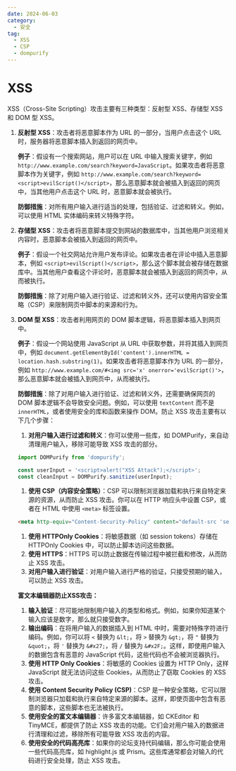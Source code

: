 ```yaml
---
date: 2024-06-03
category:
  - 安全
tag:
  - XSS
  - CSP
  - dompurify
---
```


# XSS

XSS（Cross-Site Scripting）攻击主要有三种类型：反射型 XSS、存储型 XSS 和 DOM 型 XSS。

1. **反射型 XSS**：攻击者将恶意脚本作为 URL 的一部分，当用户点击这个 URL 时，服务器将恶意脚本插入到返回的网页中。

    **例子**：假设有一个搜索网站，用户可以在 URL 中输入搜索关键字，例如 `http://www.example.com/search?keyword=JavaScript`。如果攻击者将恶意脚本作为关键字，例如 `http://www.example.com/search?keyword=<script>evilScript()</script>`，那么恶意脚本就会被插入到返回的网页中，当其他用户点击这个 URL 时，恶意脚本就会被执行。

    **防御措施**：对所有用户输入进行适当的处理，包括验证、过滤和转义。例如，可以使用 HTML 实体编码来转义特殊字符。

2. **存储型 XSS**：攻击者将恶意脚本提交到网站的数据库中，当其他用户浏览相关内容时，恶意脚本会被插入到返回的网页中。

    **例子**：假设一个社交网站允许用户发布评论。如果攻击者在评论中插入恶意脚本，例如 `<script>evilScript()</script>`，那么这个脚本就会被存储在数据库中。当其他用户查看这个评论时，恶意脚本就会被插入到返回的网页中，从而被执行。

    **防御措施**：除了对用户输入进行验证、过滤和转义外，还可以使用内容安全策略（CSP）来限制网页中脚本的来源和行为。

3. **DOM 型 XSS**：攻击者利用网页的 DOM 脚本逻辑，将恶意脚本插入到网页中。

    **例子**：假设一个网站使用 JavaScript 从 URL 中获取参数，并将其插入到网页中，例如 `document.getElementById('content').innerHTML = location.hash.substring(1)`。如果攻击者将恶意脚本作为 URL 的一部分，例如 `http://www.example.com/#<img src='x' onerror='evilScript()'>`，那么恶意脚本就会被插入到网页中，从而被执行。

    **防御措施**：除了对用户输入进行验证、过滤和转义外，还需要确保网页的 DOM 脚本逻辑不会导致安全问题。例如，可以使用 `textContent` 而不是 `innerHTML`，或者使用安全的库和函数来操作 DOM。防止 XSS 攻击主要有以下几个步骤：

    1. **对用户输入进行过滤和转义**：你可以使用一些库，如 DOMPurify，来自动清理用户输入，移除可能导致 XSS 攻击的部分。

    ```js
    import DOMPurify from 'dompurify';

    const userInput = '<script>alert("XSS Attack");</script>';
    const cleanInput = DOMPurify.sanitize(userInput);
    ```

    1. **使用 CSP（内容安全策略）**：CSP 可以限制浏览器加载和执行来自特定来源的资源，从而防止 XSS 攻击。你可以在 HTTP 响应头中设置 CSP，或者在 HTML 中使用 `<meta>` 标签设置。

    ```html
    <meta http-equiv="Content-Security-Policy" content="default-src 'self'; script-src 'self'">
    ```

    1. **使用 HTTPOnly Cookies**：将敏感数据（如 session tokens）存储在 HTTPOnly Cookies 中，可以防止脚本访问这些数据。
    2. **使用 HTTPS**：HTTPS 可以防止数据在传输过程中被拦截和修改，从而防止 XSS 攻击。
    3. **对用户输入进行验证**：对用户输入进行严格的验证，只接受预期的输入，可以防止 XSS 攻击。

    **富文本编辑器防止XSS攻击：**

    1. **输入验证**：尽可能地限制用户输入的类型和格式。例如，如果你知道某个输入应该是数字，那么就只接受数字。
    2. **输出编码**：在将用户输入的数据插入到 HTML 中时，需要对特殊字符进行编码。例如，你可以将 `<` 替换为 `&lt;`，将 `>` 替换为 `&gt;`，将 `"` 替换为 `&quot;`，将 `'` 替换为 `&#x27;`，将 `/` 替换为 `&#x2F;`。这样，即使用户输入的数据包含有恶意的 JavaScript 代码，这些代码也不会被浏览器执行。
    3. **使用 HTTP Only Cookies**：将敏感的 Cookies 设置为 HTTP Only，这样 JavaScript 就无法访问这些 Cookies，从而防止了窃取 Cookies 的 XSS 攻击。
    4. **使用 Content Security Policy (CSP)**：CSP 是一种安全策略，它可以限制浏览器只加载和执行来自特定来源的脚本。这样，即使页面中包含有恶意的脚本，这些脚本也无法被执行。
    5. **使用安全的富文本编辑器**：许多富文本编辑器，如 CKEditor 和 TinyMCE，都提供了防止 XSS 攻击的功能。它们会对用户输入的数据进行清理和过滤，移除所有可能导致 XSS 攻击的内容。
    6. **使用安全的代码高亮库**：如果你的论坛支持代码编辑，那么你可能会使用一些代码高亮库，如 highlight.js 或 Prism。这些库通常都会对输入的代码进行安全处理，防止 XSS 攻击。
